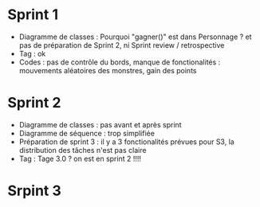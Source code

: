 # Sprint 1
- Diagramme de classes : Pourquoi "gagner()" est dans Personnage ? et pas de préparation de Sprint 2, ni Sprint review / retrospective
- Tag : ok
- Codes : pas de contrôle du bords, manque de fonctionalités : mouvements aléatoires des monstres, gain des points

# Sprint 2
- Diagramme de classes : pas avant et après sprint
- Diagramme de séquence : trop simplifiée
- Préparation de sprint 3 : il y a 3 fonctionalités prévues pour S3, la distribution des tâches n'est pas claire
- Tag : Tage 3.0 ? on est en sprint 2 !!!!

# Srpint 3
